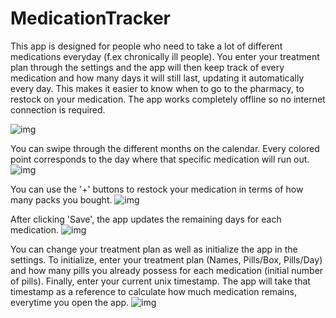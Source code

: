 # MedicationTracker


This app is designed for people who need to take a lot of
different medications everyday (f.ex chronically ill people). You enter your
treatment plan through the settings and the app will then keep track of every medication and
how many days it will still last, updating it automatically every day. This makes it easier to know 
when to go to the pharmacy, to restock on your medication. The app works completely offline so no internet
connection is required.

![img](https://imgur.com/LMArYgu.png)

You can swipe through the different months on the calendar.
Every colored point corresponds to the day where that specific medication will
run out.
![img](https://imgur.com/0iXvw0H.png)


You can use the '+' buttons to restock your medication in terms of how many packs you bought.
![img](https://imgur.com/0TrAqvf.png)

After clicking 'Save', the app updates the remaining days for each medication.
![img](https://imgur.com/JsGjG0n.png)


You can change your treatment plan as well as initialize the app in the settings.
To initialize, enter your treatment plan (Names, Pills/Box, Pills/Day) and how many pills you already possess
for each medication (initial number of pills). Finally, enter your current unix timestamp. The app will take that timestamp
as a reference to calculate how much medication remains, everytime you open the app.
![img](https://imgur.com/wm3T3dk.png)
